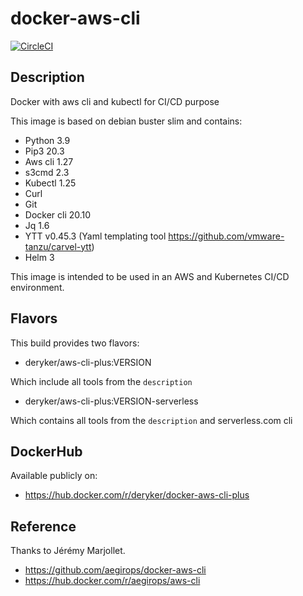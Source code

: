 # docker-aws-cli

[![CircleCI](https://dl.circleci.com/status-badge/img/circleci/TCMXHRSwooS96tKrJmNct2/XU5TkUcZTS9pLnh42u4w2E/tree/main.svg?style=svg)](https://dl.circleci.com/status-badge/redirect/circleci/TCMXHRSwooS96tKrJmNct2/XU5TkUcZTS9pLnh42u4w2E/tree/main)

## Description

Docker with aws cli and kubectl for CI/CD purpose

This image is based on debian buster slim and contains:

- Python 3.9
- Pip3 20.3
- Aws cli 1.27
- s3cmd 2.3
- Kubectl 1.25
- Curl
- Git
- Docker cli 20.10
- Jq 1.6
- YTT v0.45.3 (Yaml templating tool https://github.com/vmware-tanzu/carvel-ytt)
- Helm 3

This image is intended to be used in an AWS and Kubernetes CI/CD environment.

## Flavors

This build provides two flavors:

- deryker/aws-cli-plus:VERSION

Which include all tools from the `description`

- deryker/aws-cli-plus:VERSION-serverless

Which contains all tools from the `description` and serverless.com cli

## DockerHub

Available publicly on:

- https://hub.docker.com/r/deryker/docker-aws-cli-plus

## Reference

Thanks to Jérémy Marjollet.

- https://github.com/aegirops/docker-aws-cli
- https://hub.docker.com/r/aegirops/aws-cli
